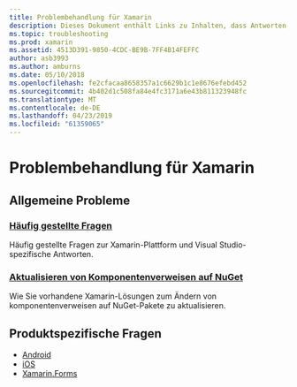 ```yaml
---
title: Problembehandlung für Xamarin
description: Dieses Dokument enthält Links zu Inhalten, dass Antworten, häufig gestellte Fragen zur Entwicklung von Xamarin, beschreibt die Vorgehensweise beim Aktualisieren von komponentenverweisen auf NuGet, wird der Support-Optionen beschrieben und produktspezifische Fragen beantwortet.
ms.topic: troubleshooting
ms.prod: xamarin
ms.assetid: 4513D391-9850-4CDC-BE9B-7FF4B14FEFFC
author: asb3993
ms.author: amburns
ms.date: 05/10/2018
ms.openlocfilehash: fe2cfacaa8658357a1c6629b1c1e8676efebd452
ms.sourcegitcommit: 4b402d1c508fa84e4fc3171a6e43b811323948fc
ms.translationtype: MT
ms.contentlocale: de-DE
ms.lasthandoff: 04/23/2019
ms.locfileid: "61359065"
---
```

# <a name="xamarin-troubleshooting"></a>Problembehandlung für Xamarin

## <a name="general-issues"></a>Allgemeine Probleme

### <a name="frequently-asked-questionsquestionsindexmd"></a>[Häufig gestellte Fragen](questions/index.md)

Häufig gestellte Fragen zur Xamarin-Plattform und Visual Studio-spezifische Antworten.

### <a name="updating-component-references-to-nugetcomponent-nugetmd"></a>[Aktualisieren von Komponentenverweisen auf NuGet](component-nuget.md)

Wie Sie vorhandene Xamarin-Lösungen zum Ändern von komponentenverweisen auf NuGet-Pakete zu aktualisieren.

## <a name="product-specific-questions"></a>Produktspezifische Fragen

- [Android](~/android/troubleshooting/questions/index.md)
- [iOS](~/ios/troubleshooting/questions/index.md)
- [Xamarin.Forms](~/xamarin-forms/troubleshooting/questions/index.md)
